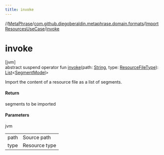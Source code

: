 ```yaml
---
title: invoke
---
```

//[MetaPhrase](../../../index.html)/[com.github.diegoberaldin.metaphrase.domain.formats](../index.html)/[ImportResourcesUseCase](index.html)/[invoke](invoke.html)



# invoke



[jvm]\
abstract suspend operator fun [invoke](invoke.html)(path: [String](https://kotlinlang.org/api/latest/jvm/stdlib/kotlin/-string/index.html), type: [ResourceFileType](../../com.github.diegoberaldin.metaphrase.domain.project.data/-resource-file-type/index.html)): [List](https://kotlinlang.org/api/latest/jvm/stdlib/kotlin.collections/-list/index.html)&lt;[SegmentModel](../../com.github.diegoberaldin.metaphrase.domain.project.data/-segment-model/index.html)&gt;



Import the content of a resource file as a list of segments.



#### Return



segments to be imported



#### Parameters


jvm

| | |
|---|---|
| path | Source path |
| type | Resource type |




